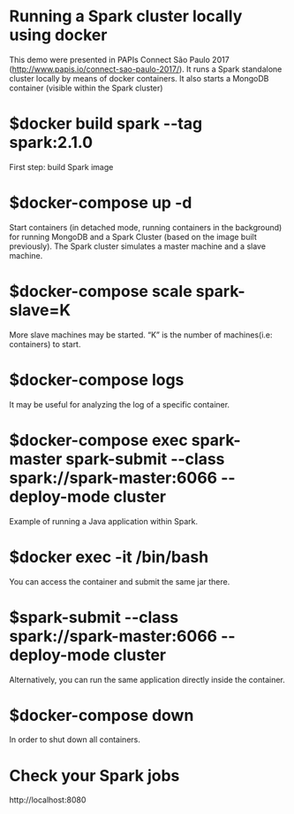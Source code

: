 # Running a Spark cluster locally using docker 
This demo were presented in PAPIs Connect São Paulo 2017 (http://www.papis.io/connect-sao-paulo-2017/). It runs a Spark standalone cluster locally by means of docker containers. It also starts a MongoDB container (visible within the Spark cluster)

# $docker build spark --tag spark:2.1.0
First step: build Spark image

# $docker-compose up -d
Start containers (in detached mode, running containers in the background) for running MongoDB and a Spark Cluster (based on the image built previously). The Spark cluster simulates a master machine and a slave machine. 

# $docker-compose scale spark-slave=K
More slave machines may be started. “K” is the number of machines(i.e: containers) to start.

# $docker-compose logs <container-id>
It may be useful for analyzing the log of a specific container.

# $docker-compose exec spark-master spark-submit --class <main-class> spark://spark-master:6066 --deploy-mode cluster <application-jar>
Example of running a Java application within Spark.

# $docker exec -it <container-id of the master machine> /bin/bash
You can access the container and submit the same jar there.

# $spark-submit --class <main-class> spark://spark-master:6066 --deploy-mode cluster <application-jar>
Alternatively, you can run the same application directly inside the container.

# $docker-compose down
In order to shut down all containers.

# Check your Spark jobs
http://localhost:8080
